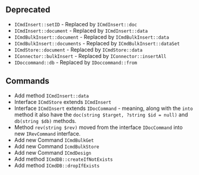Deprecated
------------

* `ICmdInsert::setID` - Replaced by `ICmdInsert::doc` 
* `ICmdInsert::document` - Replaced by `ICmdInsert::data` 
* `ICmdBulkInsert::document` - Replaced by `ICmdBulkInsert::data`
* `ICmdBulkInsert::documents` - Replaced by `ICmdBulkInsert::dataSet` 
* `ICmdStore::document` - Replaced by `ICmdStore::data`
* `IConnector::bulkInsert` - Replaced by `IConnector::insertAll`
* `IDoccommand::db` - Replaced by `IDoccommand::from` 


Commands
------------

* Add method `ICmdInsert::data`
* Interface `ICmdStore` extends `ICmdInsert`
* Interface `ICmdInsert` extends `IDocCommand` - meaning, along with the `into` method it also have the 
`doc(string $target, ?string $id = null)` and `db(string $db)` methods.
* Method `rev(string $rev)` moved from the interface `IDocCommand` into new `IRevCommand` interface.
* Add new Command `ICmdBulkGet`
* Add new Command `IcmdBulkStore`
* Add new Command `ICmdDesign`
* Add method `ICmdDB::createIfNotExists`
* Add method `ICmdDB::dropIfExists`